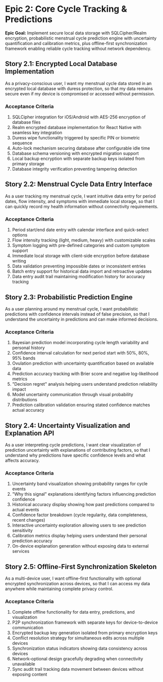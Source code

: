# Epic 2: Core Cycle Tracking & Predictions

**Epic Goal:** Implement secure local data storage with SQLCipher/Realm encryption, probabilistic menstrual cycle prediction engine with uncertainty quantification and calibration metrics, plus offline-first synchronization framework enabling reliable cycle tracking without network dependency.

## Story 2.1: Encrypted Local Database Implementation

As a privacy-conscious user,
I want my menstrual cycle data stored in an encrypted local database with duress protection,
so that my data remains secure even if my device is compromised or accessed without permission.

### Acceptance Criteria

1. SQLCipher integration for iOS/Android with AES-256 encryption of database files
2. Realm encrypted database implementation for React Native with seamless key integration
3. Duress wipe functionality triggered by specific PIN or biometric sequence
4. Auto-lock mechanism securing database after configurable idle time
5. Database schema versioning with encrypted migration support
6. Local backup encryption with separate backup keys isolated from primary storage
7. Database integrity verification preventing tampering detection

## Story 2.2: Menstrual Cycle Data Entry Interface

As a user tracking my menstrual cycle,
I want intuitive data entry for period dates, flow intensity, and symptoms with immediate local storage,
so that I can quickly record my health information without connectivity requirements.

### Acceptance Criteria

1. Period start/end date entry with calendar interface and quick-select options
2. Flow intensity tracking (light, medium, heavy) with customizable scales
3. Symptom logging with pre-defined categories and custom symptom support
4. Immediate local storage with client-side encryption before database writing
5. Data validation preventing impossible dates or inconsistent entries
6. Batch entry support for historical data import and retroactive updates
7. Data entry audit trail maintaining modification history for accuracy tracking

## Story 2.3: Probabilistic Prediction Engine

As a user planning around my menstrual cycle,
I want probabilistic predictions with confidence intervals instead of false precision,
so that I understand the uncertainty in predictions and can make informed decisions.

### Acceptance Criteria

1. Bayesian prediction model incorporating cycle length variability and personal history
2. Confidence interval calculation for next period start with 50%, 80%, 95% bands
3. Ovulation prediction with uncertainty quantification based on available data
4. Prediction accuracy tracking with Brier score and negative log-likelihood metrics
5. "Decision regret" analysis helping users understand prediction reliability impact
6. Model uncertainty communication through visual probability distributions
7. Prediction calibration validation ensuring stated confidence matches actual accuracy

## Story 2.4: Uncertainty Visualization and Explanation API

As a user interpreting cycle predictions,
I want clear visualization of prediction uncertainty with explanations of contributing factors,
so that I understand why predictions have specific confidence levels and what affects accuracy.

### Acceptance Criteria

1. Uncertainty band visualization showing probability ranges for cycle events
2. "Why this signal" explanations identifying factors influencing prediction confidence
3. Historical accuracy display showing how past predictions compared to actual events
4. Confidence factor breakdown (cycle regularity, data completeness, recent changes)
5. Interactive uncertainty exploration allowing users to see prediction sensitivity
6. Calibration metrics display helping users understand their personal prediction accuracy
7. On-device explanation generation without exposing data to external services

## Story 2.5: Offline-First Synchronization Skeleton

As a multi-device user,
I want offline-first functionality with optional encrypted synchronization across devices,
so that I can access my data anywhere while maintaining complete privacy control.

### Acceptance Criteria

1. Complete offline functionality for data entry, predictions, and visualization
2. P2P synchronization framework with separate keys for device-to-device communication
3. Encrypted backup key generation isolated from primary encryption keys
4. Conflict resolution strategy for simultaneous edits across multiple devices
5. Synchronization status indicators showing data consistency across devices
6. Network-optional design gracefully degrading when connectivity unavailable
7. Sync audit trail tracking data movement between devices without exposing content
